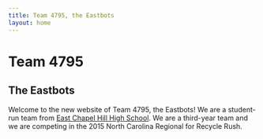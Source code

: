 ```yaml
---
title: Team 4795, the Eastbots
layout: home
---
```

# Team 4795

## The Eastbots
Welcome to the new website of Team 4795, the Eastbots! We are a student-run team from [East Chapel Hill High School](http://echhs.chccs.k12.nc.us). We are a third-year team and we are competing in the 2015 North Carolina Regional for Recycle Rush.
